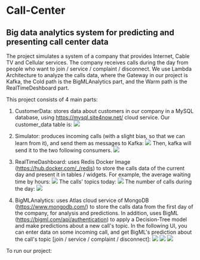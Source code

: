 # Call-Center
## Big data analytics system for predicting and presenting call center data

The project simulates a system of a company that provides Internet, Cable TV and Cellular services.
The company receives calls during the day from people who want to join / service / complaint / disconnect.
We use Lambda Architecture to analyze the calls data, where the Gateway in our project is Kafka, the Cold path is the BigMLAnalytics part, and the Warm path is the RealTimeDeshboard part.

This project consists of 4 main parts:

1. CustomerData: stores data about customers in our company in a MySQL database, using https://mysql.site4now.net/ cloud service. 
   Our customer_data table is:
   ![](https://github.com/HilaShoshan/Call-Center/readme_images/mysql.png)
   
2. Simulator: produces incoming calls (with a slight bias, so that we can learn from it), and send them as messages to Kafka:
   ![](https://github.com/HilaShoshan/Call-Center/readme_images/kafka-massage.png)
   Then, kafka will send it to the two following consumers. 
   ![](https://github.com/HilaShoshan/Call-Center/readme_images/project-diagram.png)

3. RealTimeDashboard: uses Redis Docker Image (https://hub.docker.com/_/redis) to store the calls data of the current day and present it in tables / widgets.
   For example, the average waiting time by hours:
   ![](https://github.com/HilaShoshan/Call-Center/readme_images/dashboard-waitingavg.png)
   The calls' topics today:
   ![](https://github.com/HilaShoshan/Call-Center/readme_images/dashboard-topics.png)
   The number of calls during the day:
   ![](https://github.com/HilaShoshan/Call-Center/readme_images/dashboard-numtopics.png)
   
4. BigMLAnalytics: uses Atlas cloud service of MongoDB (https://www.mongodb.com/) to store the calls data from the first day of the company, for analysis and predictions. 
   In addition, uses BigML (https://bigml.com/api/authentication) to apply a Decision-Tree model and make predictions about a new call's topic. 
   In the following UI, you can enter data on some incoming call, and get BigML's prediction about the call's topic [join / service / complaint / disconnect]:
   ![](https://github.com/HilaShoshan/Call-Center/readme_images/bigml-home.png)
   ![](https://github.com/HilaShoshan/Call-Center/readme_images/bigml-predict.png)
   ![](https://github.com/HilaShoshan/Call-Center/readme_images/bigml-modelinfo.png)
   

To run our project:

